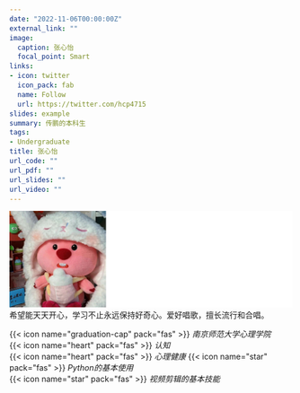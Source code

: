 ```yaml
---
date: "2022-11-06T00:00:00Z"
external_link: ""
image:
  caption: 张心怡
  focal_point: Smart
links:
- icon: twitter
  icon_pack: fab
  name: Follow
  url: https://twitter.com/hcp4715
slides: example
summary: 传鹏的本科生
tags:
- Undergraduate
title: 张心怡
url_code: ""
url_pdf: ""
url_slides: ""
url_video: ""
---
```

![](images/zxy1.png)
希望能天天开心，学习不止永远保持好奇心。爱好唱歌，擅长流行和合唱。


{{< icon name="graduation-cap" pack="fas" >}} _南京师范大学心理学院_  
{{< icon name="heart" pack="fas" >}} _认知_  
{{< icon name="heart" pack="fas" >}} _心理健康_ 
{{< icon name="star" pack="fas" >}} _Python的基本使用_  
{{< icon name="star" pack="fas" >}} _视频剪辑的基本技能_ 


